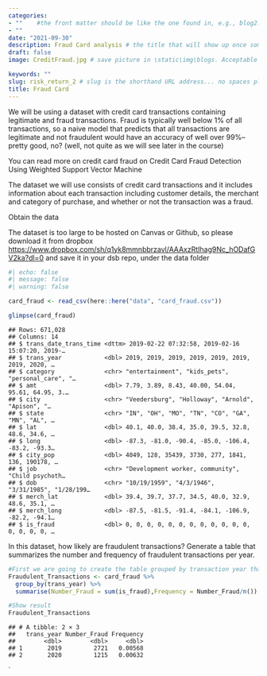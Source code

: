 ```yaml
---
categories:  
- ""    #the front matter should be like the one found in, e.g., blog2.md. It cannot be like the normal Rmd we used
- ""
date: "2021-09-30"
description: Fraud Card analysis # the title that will show up once someone gets to this page
draft: false
image: CreditFraud.jpg # save picture in \static\img\blogs. Acceptable formats= jpg, jpeg, or png . Your iPhone pics wont work

keywords: ""
slug: risk_return_2 # slug is the shorthand URL address... no spaces plz
title: Fraud Card
---
```

  









We will be using a dataset with credit card transactions containing legitimate and fraud transactions. Fraud is typically well below 1% of all transactions, so a naive model that predicts that all transactions are legitimate and not fraudulent would have an accuracy of well over 99%– pretty good, no? (well, not quite as we will see later in the course)

You can read more on credit card fraud on Credit Card Fraud Detection Using Weighted Support Vector Machine

The dataset we will use consists of credit card transactions and it includes information about each transaction including customer details, the merchant and category of purchase, and whether or not the transaction was a fraud.

Obtain the data

The dataset is too large to be hosted on Canvas or Github, so please download it from dropbox https://www.dropbox.com/sh/q1yk8mmnbbrzavl/AAAxzRtIhag9Nc_hODafGV2ka?dl=0 and save it in your dsb repo, under the data folder



```r
#| echo: false
#| message: false
#| warning: false

card_fraud <- read_csv(here::here("data", "card_fraud.csv"))

glimpse(card_fraud)
```

```
## Rows: 671,028
## Columns: 14
## $ trans_date_trans_time <dttm> 2019-02-22 07:32:58, 2019-02-16 15:07:20, 2019-…
## $ trans_year            <dbl> 2019, 2019, 2019, 2019, 2019, 2019, 2019, 2020, …
## $ category              <chr> "entertainment", "kids_pets", "personal_care", "…
## $ amt                   <dbl> 7.79, 3.89, 8.43, 40.00, 54.04, 95.61, 64.95, 3.…
## $ city                  <chr> "Veedersburg", "Holloway", "Arnold", "Apison", "…
## $ state                 <chr> "IN", "OH", "MO", "TN", "CO", "GA", "MN", "AL", …
## $ lat                   <dbl> 40.1, 40.0, 38.4, 35.0, 39.5, 32.8, 48.6, 34.6, …
## $ long                  <dbl> -87.3, -81.0, -90.4, -85.0, -106.4, -83.2, -93.3…
## $ city_pop              <dbl> 4049, 128, 35439, 3730, 277, 1841, 136, 190178, …
## $ job                   <chr> "Development worker, community", "Child psychoth…
## $ dob                   <chr> "10/19/1959", "4/3/1946", "3/31/1985", "1/28/199…
## $ merch_lat             <dbl> 39.4, 39.7, 37.7, 34.5, 40.0, 32.9, 48.6, 35.1, …
## $ merch_long            <dbl> -87.5, -81.5, -91.4, -84.1, -106.9, -82.2, -94.1…
## $ is_fraud              <dbl> 0, 0, 0, 0, 0, 0, 0, 0, 0, 0, 0, 0, 0, 0, 0, 0, …
```

In this dataset, how likely are fraudulent transactions? Generate a table that summarizes the number and frequency of fraudulent transactions per year.



```r
#First we are going to create the table grouped by transaction year that calculates de number of frauds they were and how frequent they occured. As sated by the text, the number should be very low
Fraudulent_Transactions <- card_fraud %>% 
  group_by(trans_year) %>% 
  summarise(Number_Fraud = sum(is_fraud),Frequency = Number_Fraud/n())

#Show result
Fraudulent_Transactions
```

```
## # A tibble: 2 × 3
##   trans_year Number_Fraud Frequency
##        <dbl>        <dbl>     <dbl>
## 1       2019         2721   0.00568
## 2       2020         1215   0.00632
```

`
